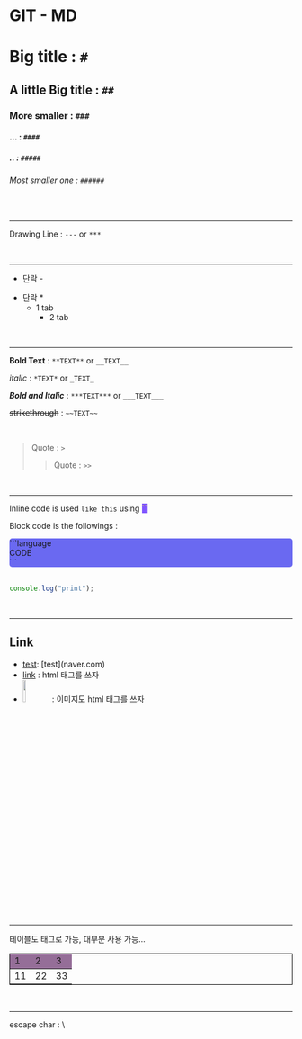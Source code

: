 # GIT - MD

# Big title : `#`

## A little Big title : `##`

### More smaller : `###`

#### ... : `####`

##### .. : `#####`

###### Most smaller one : `######`

<br>

---

Drawing Line : `---` or `***`

<br>

---

- 단락 -

* 단락 \*
  - 1 tab
    - 2 tab

<br>

---

**Bold Text** : `**TEXT**` or `__TEXT__`

_italic_ : `*TEXT*` or `_TEXT_`

**_Bold and Italic_** : `***TEXT***` or `___TEXT___`

~~strikethrough~~ : `~~TEXT~~`

<br>

> Quote : `>`
>
> > Quote : `>>`

<br>

---

Inline code is used `like this` using <strong style="background:#8056ff;color:yellow">``</strong>

Block code is the followings :

<div style="background:#6a69f1;border-radius:5px;">
    <span>```language</span></br>
    <span>CODE</span></br>
    <span>```</span></br>
</div>

<br>

```javascript
console.log("print");
```

<br>

---

## Link

- [test](naver.com): \[test\]\(naver.com\)
- <a href="#">link</a> : html 태그를 쓰자
- <img src="https://cdnb.artstation.com/p/assets/images/images/025/923/221/medium/-goblin-export.jpg?1587352888" width="10%" height="10%"/> : 이미지도 html 태그를 쓰자

<br>

---

테이블도 태그로 가능, 대부분 사용 가능...

<table style="border:1px solid black">
    <thead style="background:#956e98">
        <tr>
            <td>1</td>
            <td>2</td>
            <td>3</td>
        </tr>
    </thead>
    <tbody>
        <tr>
            <td>11</td>
            <td>22</td>
            <td>33</td>
        </tr>
    </tbody>
</table>

<br>

---

escape char : \
